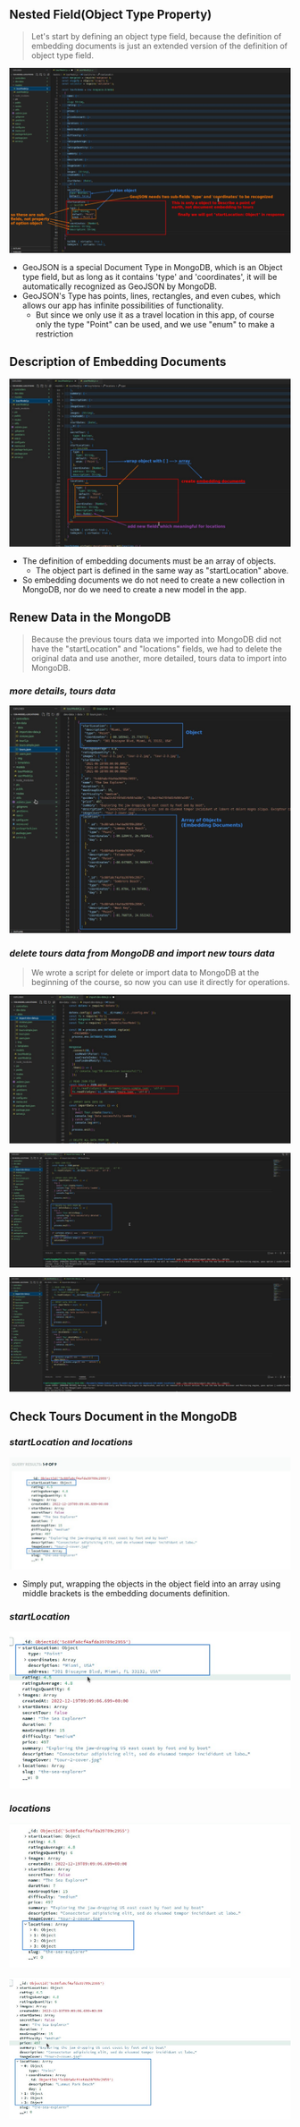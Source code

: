 ## **Nested Field(Object Type Property)**

> Let's start by defining an object type field, because the definition of embedding documents is just an extended version of the definition of object type field.

![Alt define Object field (nested properties)](pic/01.jpg)

- GeoJSON is a special Document Type in MongoDB, which is an Object type field, but as long as it contains 'type' and 'coordinates', it will be automatically recognized as GeoJSON by MongoDB.
- GeoJSON's Type has points, lines, rectangles, and even cubes, which allows our app has infinite possibilities of functionality.
  - But since we only use it as a travel location in this app, of course only the type "Point" can be used, and we use "enum" to make a restriction

## **Description of Embedding Documents**

![Alt Object field to Array field = embedding documents](pic/02.jpg)

- The definition of embedding documents must be an array of objects.
  - The object part is defined in the same way as "startLocation" above.
- So embedding documents we do not need to create a new collection in MongoDB, nor do we need to create a new model in the app.

## **Renew Data in the MongoDB**

> Because the previous tours data we imported into MongoDB did not have the "startLocation" and "locations" fields, we had to delete the original data and use another, more detailed, tours data to import into MongoDB.

### _more details, tours data_

![Alt tours data with more details](pic/03.jpg)

### _delete tours data from MongoDB and import new tours data_

> We wrote a script for delete or import data to MongoDB at the beginning of the course, so now you can use it directly for operations.

![Alt change tours-simple.json to tours.json](pic/04.jpg)

![Alt delete simple tours from mongoDB](pic/05.jpg)

![Alt import tours to mongoDB](pic/06.jpg)

## **Check Tours Document in the MongoDB**

### _startLocation and locations_

![Alt check mongoDB documents](pic/07.jpg)

- Simply put, wrapping the objects in the object field into an array using middle brackets is the embedding documents definition.

### _startLocation_

![Alt check mongoDB documents2](pic/08.jpg)

### _locations_

![Alt check mongoDB documents3](pic/09.jpg)

![Alt undefined](pic/10.jpg)
